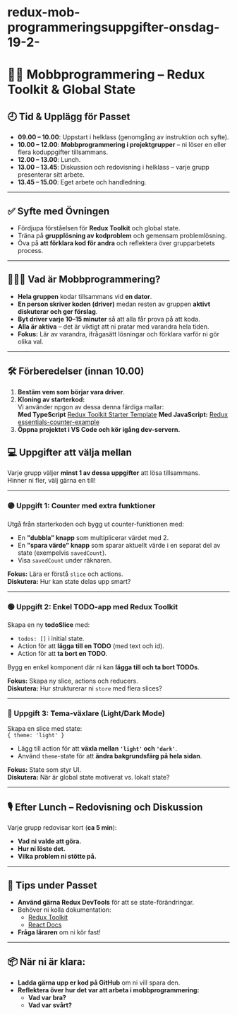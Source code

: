 # redux-mob-programmeringsuppgifter-onsdag-19-2-
# 🧑‍💻 Mobbprogrammering – Redux Toolkit & Global State

## 🕘 Tid & Upplägg för Passet
- **09.00 – 10.00**: Uppstart i helklass (genomgång av instruktion och syfte).
- **10.00 – 12.00**: **Mobbprogrammering i projektgrupper** – ni löser en eller flera koduppgifter tillsammans.
- **12.00 – 13.00**: Lunch.
- **13.00 – 13.45**: Diskussion och redovisning i helklass – varje grupp presenterar sitt arbete.
- **13.45 – 15.00**: Eget arbete och handledning.

---

## ✅ Syfte med Övningen
- Fördjupa förståelsen för **Redux Toolkit** och global state.
- Träna på **grupplösning av kodproblem** och gemensam problemlösning.
- Öva på **att förklara kod för andra** och reflektera över grupparbetets process.

---

## 🧑‍🤝‍🧑 Vad är Mobbprogrammering?
- **Hela gruppen** kodar tillsammans vid **en dator**.
- **En person skriver koden (driver)** medan resten av gruppen **aktivt diskuterar och ger förslag**.
- **Byt driver varje 10–15 minuter** så att alla får prova på att koda.
- **Alla är aktiva** – det är viktigt att ni pratar med varandra hela tiden.
- **Fokus:** Lär av varandra, ifrågasätt lösningar och förklara varför ni gör olika val.

---

## 🛠️ Förberedelser (innan 10.00)
1. **Bestäm vem som börjar vara driver**.
2. **Kloning av starterkod:**  
   Vi använder npgon av dessa denna färdiga mallar:  
   **Med TypeScript** [Redux Toolkit Starter Template](https://github.com/reduxjs/redux-templates/tree/master/packages/vite-template-redux)
   **Med JavaScript:** [Redux essentials-counter-example](https://github.com/reduxjs/redux-essentials-counter-example) 
4. **Öppna projektet i VS Code och kör igång dev-servern.**

## 💻 Uppgifter att välja mellan
Varje grupp väljer **minst 1 av dessa uppgifter** att lösa tillsammans.  
Hinner ni fler, välj gärna en till!

---

### 🟣 Uppgift 1: Counter med extra funktioner
Utgå från starterkoden och bygg ut counter-funktionen med:

- En **"dubbla" knapp** som multiplicerar värdet med 2.
- En **"spara värde" knapp** som sparar aktuellt värde i en separat del av state (exempelvis `savedCount`).
- Visa `savedCount` under räknaren.

**Fokus:** Lära er förstå `slice` och actions.  
**Diskutera:** Hur kan state delas upp smart?

---

### 🟢 Uppgift 2: Enkel TODO-app med Redux Toolkit
Skapa en ny **todoSlice** med:

- `todos: []` i initial state.
- Action för att **lägga till en TODO** (med text och id).
- Action för att **ta bort en TODO**.

Bygg en enkel komponent där ni kan **lägga till och ta bort TODOs**.

**Fokus:** Skapa ny slice, actions och reducers.  
**Diskutera:** Hur strukturerar ni `store` med flera slices?

---

### 🔵 Uppgift 3: Tema-växlare (Light/Dark Mode)
Skapa en slice med state:  
`{ theme: 'light' }`

- Lägg till action för att **växla mellan `'light'` och `'dark'`**.
- Använd `theme`-state för att **ändra bakgrundsfärg på hela sidan**.

**Fokus:** State som styr UI.  
**Diskutera:** När är global state motiverat vs. lokalt state?

---

## 🎙️ Efter Lunch – Redovisning och Diskussion
Varje grupp redovisar kort (**ca 5 min**):

- **Vad ni valde att göra.**
- **Hur ni löste det.**
- **Vilka problem ni stötte på.**

---

## 📝 Tips under Passet
- **Använd gärna Redux DevTools** för att se state-förändringar.
- Behöver ni kolla dokumentation:
  - [Redux Toolkit](https://redux-toolkit.js.org/)
  - [React Docs](https://react.dev/)
- **Fråga läraren** om ni kör fast!

---

## 📦 När ni är klara:
- **Ladda gärna upp er kod på GitHub** om ni vill spara den.
- **Reflektera över hur det var att arbeta i mobbprogrammering:**
  - **Vad var bra?**
  - **Vad var svårt?**

